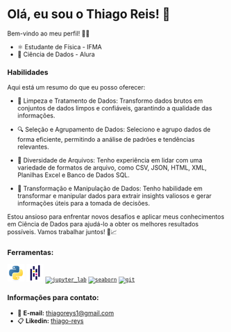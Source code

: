 # Olá, eu sou o Thiago Reis! 🚀
Bem-vindo ao meu perfil! 👋😁

- ⚛️ Estudante de Física - IFMA
- 🎲 Ciência de Dados - Alura

### Habilidades
Aqui está um resumo do que eu posso oferecer:

- 🧹 Limpeza e Tratamento de Dados: Transformo dados brutos em conjuntos de dados limpos e confiáveis, garantindo a qualidade das informações.

- 🔍 Seleção e Agrupamento de Dados: Seleciono e agrupo dados de forma eficiente, permitindo a análise de padrões e tendências relevantes.

- 📂 Diversidade de Arquivos: Tenho experiência em lidar com uma variedade de formatos de arquivo, como CSV, JSON, HTML, XML, Planilhas Excel e Banco de Dados SQL.

- 🔀 Transformação e Manipulação de Dados: Tenho habilidade em transformar e manipular dados para extrair insights valiosos e gerar informações úteis para a tomada de decisões.

Estou ansioso para enfrentar novos desafios e aplicar meus conhecimentos em Ciência de Dados para ajudá-lo a obter os melhores resultados possíveis. Vamos trabalhar juntos! 🚀📈

### Ferramentas:

<section>
 <!-- Language icons -->
 <p align="left">
 <!-- Python -->
 <a href="https://www.python.org" target="_blank" rel="noreferrer"><code><img src="https://raw.githubusercontent.com/devicons/devicon/master/icons/python/python-original.svg" alt="python" width="40" height="40"/></code></a>
  <!-- Pandas -->
 <a href="https://pandas.pydata.org/" target="_blank" rel="noreferrer"><code><img src="https://raw.githubusercontent.com/devicons/devicon/2ae2a900d2f041da66e950e4d48052658d850630/icons/pandas/pandas-original.svg" alt="pandas" width="40" height="40"/></code></a>
 <!-- Jupyter -->
 <a href="https://jupyter.org/" target="_blank" rel="noreferrer"><code><img src="https://cdn.jsdelivr.net/gh/devicons/devicon/icons/jupyter/jupyter-original.svg" alt="jupyter_lab" width="40" height="40"/></code></a>
 <!-- Numpy -->
 <a href="https://numpy.org/" target="_blank" rel="noreferrer"><code><img src="https://cdn.jsdelivr.net/gh/devicons/devicon/icons/numpy/numpy-original.svg" alt="seaborn" width="40" height="40"/></code></a>
 <!-- Git -->
 <a href="https://git-scm.com/" target="_blank" rel="noreferrer"><code><img src="https://www.vectorlogo.zone/logos/git-scm/git-scm-icon.svg" alt="git" width="40" height="40"/></code></a>
</section>

### Informações para contato:
- 📧 **E-mail:** thiagoreys1@gmail.com
- 📋 **Likedin:** [thiago-reys](https://www.linkedin.com/in/thiago-reys)
